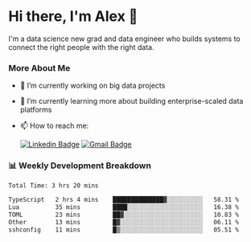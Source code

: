 # Hi there, I'm Alex  👋

I'm a data science new grad and data engineer who builds systems to connect the right people with the right data. 

### More About Me

- 🔭 I’m currently working on big data projects
- 🌱 I’m currently learning more about building enterprise-scaled data platforms
- 📫 How to reach me:

  [![Linkedin Badge](https://img.shields.io/badge/LinkedIn-0077B5?style=for-the-badge&logo=linkedin&logoColor=white)](https://www.linkedin.com/in/itsalexchen) [![Gmail Badge](https://img.shields.io/badge/Gmail-D14836?style=for-the-badge&logo=gmail&logoColor=white)](mailto:itsalexchen@gmail.com)




### 📊 Weekly Development Breakdown
<!--START_SECTION:waka-->

```txt
Total Time: 3 hrs 20 mins

TypeScript   2 hrs 4 mins    ██████████████▓░░░░░░░░░░   58.31 %
Lua          35 mins         ████░░░░░░░░░░░░░░░░░░░░░   16.38 %
TOML         23 mins         ██▓░░░░░░░░░░░░░░░░░░░░░░   10.83 %
Other        13 mins         █▓░░░░░░░░░░░░░░░░░░░░░░░   06.11 %
sshconfig    11 mins         █▒░░░░░░░░░░░░░░░░░░░░░░░   05.51 %
```

<!--END_SECTION:waka-->
